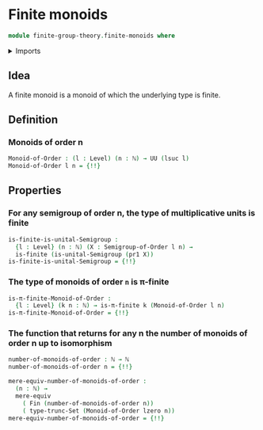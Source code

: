 # Finite monoids

```agda
module finite-group-theory.finite-monoids where
```

<details><summary>Imports</summary>

```agda
open import elementary-number-theory.natural-numbers

open import finite-group-theory.finite-semigroups

open import foundation.decidable-propositions
open import foundation.decidable-types
open import foundation.dependent-pair-types
open import foundation.equivalences
open import foundation.mere-equivalences
open import foundation.propositional-truncations
open import foundation.set-truncations
open import foundation.type-arithmetic-dependent-pair-types
open import foundation.universe-levels

open import group-theory.monoids
open import group-theory.semigroups

open import univalent-combinatorics.counting
open import univalent-combinatorics.decidable-dependent-function-types
open import univalent-combinatorics.decidable-dependent-pair-types
open import univalent-combinatorics.finite-types
open import univalent-combinatorics.pi-finite-types
open import univalent-combinatorics.standard-finite-types
```

</details>

## Idea

A finite monoid is a monoid of which the underlying type is finite.

## Definition

### Monoids of order n

```agda
Monoid-of-Order : (l : Level) (n : ℕ) → UU (lsuc l)
Monoid-of-Order l n = {!!}
```

## Properties

### For any semigroup of order n, the type of multiplicative units is finite

```agda
is-finite-is-unital-Semigroup :
  {l : Level} (n : ℕ) (X : Semigroup-of-Order l n) →
  is-finite (is-unital-Semigroup (pr1 X))
is-finite-is-unital-Semigroup = {!!}
```

### The type of monoids of order `n` is π-finite

```agda
is-π-finite-Monoid-of-Order :
  {l : Level} (k n : ℕ) → is-π-finite k (Monoid-of-Order l n)
is-π-finite-Monoid-of-Order = {!!}
```

### The function that returns for any n the number of monoids of order n up to isomorphism

```agda
number-of-monoids-of-order : ℕ → ℕ
number-of-monoids-of-order n = {!!}

mere-equiv-number-of-monoids-of-order :
  (n : ℕ) →
  mere-equiv
    ( Fin (number-of-monoids-of-order n))
    ( type-trunc-Set (Monoid-of-Order lzero n))
mere-equiv-number-of-monoids-of-order = {!!}
```
